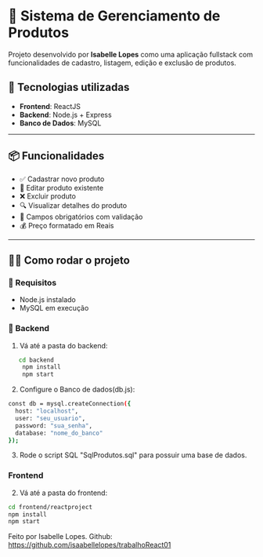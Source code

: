 # 🛒 Sistema de Gerenciamento de Produtos

Projeto desenvolvido por **Isabelle Lopes** como uma aplicação fullstack com funcionalidades de cadastro, listagem, edição e exclusão de produtos.

## 🚀 Tecnologias utilizadas

- **Frontend**: ReactJS
- **Backend**: Node.js + Express
- **Banco de Dados**: MySQL

---

## 📦 Funcionalidades

- ✅ Cadastrar novo produto
- 📝 Editar produto existente
- ❌ Excluir produto
- 🔍 Visualizar detalhes do produto
- 💬 Campos obrigatórios com validação
- 💰 Preço formatado em Reais

---

## 🧑‍💻 Como rodar o projeto

### 🔧 Requisitos

- Node.js instalado
- MySQL em execução

### 📁 Backend

1. Vá até a pasta do backend:

```bash
   cd backend
    npm install
    npm start
```

2. Configure o Banco de dados(db.js):

```bash
const db = mysql.createConnection({
  host: "localhost",
  user: "seu_usuario",
  password: "sua_senha",
  database: "nome_do_banco"
});
```
3. Rode o script SQL "SqlProdutos.sql" para possuir uma base de dados.
### Frontend

2. Vá até a pasta do frontend:

```bash
cd frontend/reactproject
npm install
npm start
```
Feito por Isabelle Lopes.
Github: https://github.com/isaabellelopes/trabalhoReact01
